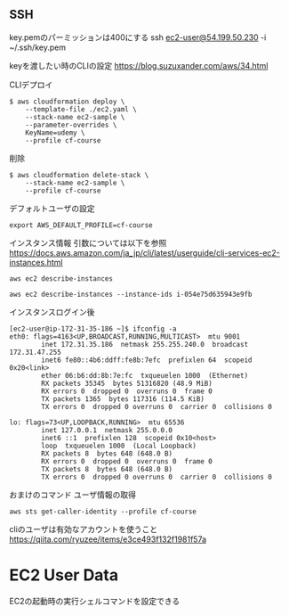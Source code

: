 ## SSH
key.pemのパーミッションは400にする
ssh ec2-user@54.199.50.230 -i ~/.ssh/key.pem

keyを渡したい時のCLIの設定
https://blog.suzuxander.com/aws/34.html

CLIデプロイ

```
$ aws cloudformation deploy \
    --template-file ./ec2.yaml \
    --stack-name ec2-sample \
    --parameter-overrides \
    KeyName=udemy \
    --profile cf-course
```

削除

```
$ aws cloudformation delete-stack \
    --stack-name ec2-sample \
    --profile cf-course
```

デフォルトユーザの設定

```
export AWS_DEFAULT_PROFILE=cf-course
```

インスタンス情報
引数については以下を参照
https://docs.aws.amazon.com/ja_jp/cli/latest/userguide/cli-services-ec2-instances.html

```
aws ec2 describe-instances 

aws ec2 describe-instances --instance-ids i-054e75d635943e9fb 
```

インスタンスログイン後
```
[ec2-user@ip-172-31-35-186 ~]$ ifconfig -a
eth0: flags=4163<UP,BROADCAST,RUNNING,MULTICAST>  mtu 9001
        inet 172.31.35.186  netmask 255.255.240.0  broadcast 172.31.47.255
        inet6 fe80::4b6:ddff:fe8b:7efc  prefixlen 64  scopeid 0x20<link>
        ether 06:b6:dd:8b:7e:fc  txqueuelen 1000  (Ethernet)
        RX packets 35345  bytes 51316820 (48.9 MiB)
        RX errors 0  dropped 0  overruns 0  frame 0
        TX packets 1365  bytes 117316 (114.5 KiB)
        TX errors 0  dropped 0 overruns 0  carrier 0  collisions 0

lo: flags=73<UP,LOOPBACK,RUNNING>  mtu 65536
        inet 127.0.0.1  netmask 255.0.0.0
        inet6 ::1  prefixlen 128  scopeid 0x10<host>
        loop  txqueuelen 1000  (Local Loopback)
        RX packets 8  bytes 648 (648.0 B)
        RX errors 0  dropped 0  overruns 0  frame 0
        TX packets 8  bytes 648 (648.0 B)
        TX errors 0  dropped 0 overruns 0  carrier 0  collisions 0
```

おまけのコマンド
ユーザ情報の取得
```
aws sts get-caller-identity --profile cf-course
```

cliのユーザは有効なアカウントを使うこと
https://qiita.com/ryuzee/items/e3ce493f132f1981f57a

# EC2 User Data
EC2の起動時の実行シェルコマンドを設定できる


